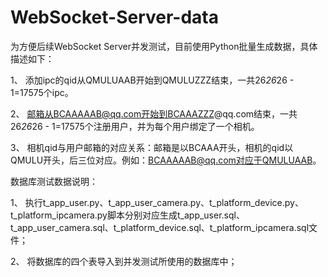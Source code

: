 # WebSocket-Server-data

为方便后续WebSocket Server并发测试，目前使用Python批量生成数据，具体描述如下：

1、	添加ipc的qid从QMULUAAB开始到QMULUZZZ结束，一共26*26*26 - 1=17575个ipc。

2、	邮箱从BCAAAAAB@qq.com开始到BCAAAZZZ@qq.com结束，一共26*26*26 - 1=17575个注册用户，并为每个用户绑定了一个相机。

3、	相机qid与用户邮箱的对应关系：邮箱是以BCAAA开头，相机的qid以QMULU开头，后三位对应。例如：BCAAAAAB@qq.com对应于QMULUAAB。

数据库测试数据说明：

1、	执行t_app_user.py、t_app_user_camera.py、t_platform_device.py、t_platform_ipcamera.py脚本分别对应生成t_app_user.sql、t_app_user_camera.sql、t_platform_device.sql、t_platform_ipcamera.sql文件；

2、	将数据库的四个表导入到并发测试所使用的数据库中；
